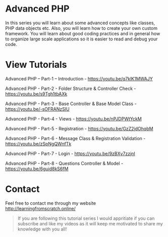 # Advanced PHP

In this series you will learn about some advanced concepts like classes, PHP data objects etc. Also, you will learn how to create your own custom framework. You will learn about good coding practices and in general how to organize large scale applications so it is easier to read and debug your code.

# View Tutorials

Advanced PHP – Part-1 – Introduction - https://youtu.be/q7klK1MWAJY

Advanced PHP - Part-2 - Folder Structure & Controller Check - https://youtu.be/s9Tgh1tbAXk

Advanced PHP - Part-3 - Base Controller & Base Model Class - https://youtu.be/-sOFRANzSIU

Advanced PHP - Part-4 - Views - https://youtu.be/nPJDPWtYckM

Advanced PHP - Part-5 - Registration - https://youtu.be/GzZ2jdOhqbM

Advanced PHP - Part-6 - Message Class & Registration Validation - https://youtu.be/zSpNgQWnfTk

Advanced PHP - Part-7 - Login - https://youtu.be/9zBXy7zzjnI

Advanced PHP - Part-8 - Questions Controller & Model - https://youtu.be/6guid8kS6fM

# Contact
Feel free to contact me through my website http://learningfromscratch.online/ 
>If you are following this tutorial series I would appritiate if you can subscribe and like my videos as it will keep me motivated to share my knowledge with you all!